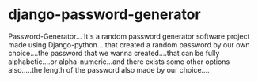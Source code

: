 # django-password-generator
Password-Generator...
It's a random password generator software project made using Django-python....that created a random password by our own choice....the password that we wanna created....that can be fully alphabetic....or alpha-numeric...and there exists some other options also.....the length of the password also made by our choice.... 
